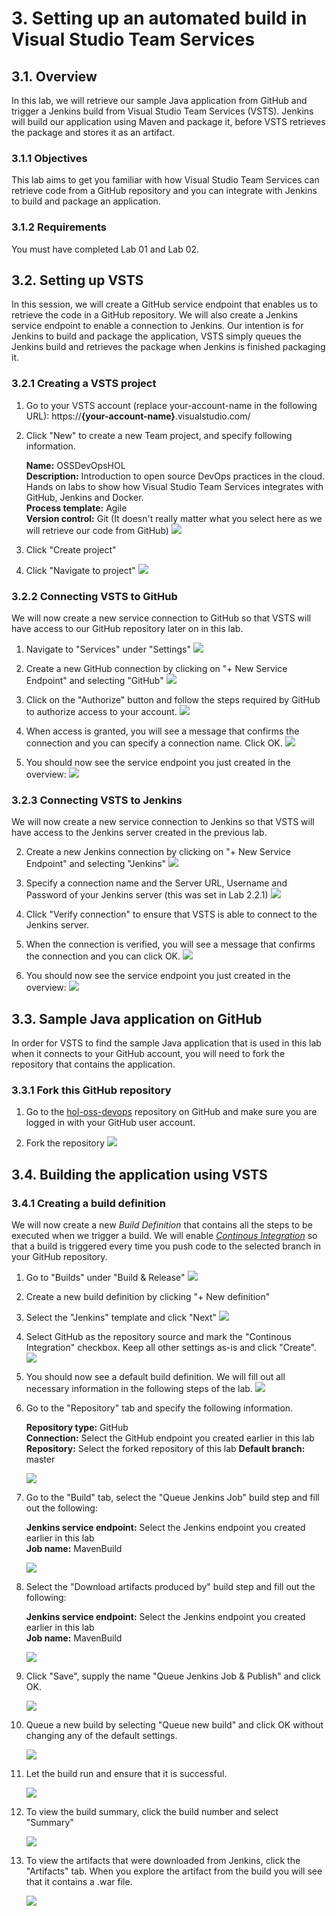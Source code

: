 # 3. Setting up an automated build in Visual Studio Team Services
## 3.1. Overview
In this lab, we will retrieve our sample Java application from GitHub and trigger a Jenkins build from Visual Studio Team Services (VSTS). Jenkins will build our application using Maven and package it, before VSTS retrieves the package and stores it as an artifact.

### 3.1.1 Objectives
This lab aims to get you familiar with how Visual Studio Team Services can retrieve code from a GitHub repository and you can integrate with Jenkins to build and package an application. 

### 3.1.2 Requirements
You must have completed Lab 01 and Lab 02.

## 3.2. Setting up VSTS
In this session, we will create a GitHub service endpoint that enables us to retrieve the code in a GitHub repository. We will also create a Jenkins service endpoint to enable a connection to Jenkins. Our intention is for Jenkins to build and package the application, VSTS simply queues the Jenkins build and retrieves the package when Jenkins is finished packaging it.

### 3.2.1 Creating a VSTS project

1. Go to your VSTS account (replace your-account-name in the following URL): https://**{your-account-name}**.visualstudio.com/    

2. Click "New" to create a new Team project, and specify following information. 

    **Name:** OSSDevOpsHOL  
    **Description:** Introduction to open source DevOps practices in the cloud. Hands on labs to show how Visual Studio Team Services integrates with GitHub, Jenkins and Docker.  
    **Process template:** Agile  
    **Version control:** Git (It doesn't really matter what you select here as we will retrieve our code from GitHub)
![](./images/3.2.i001.PNG)

3. Click "Create project"

4. Click "Navigate to project"
![](./images/3.2.i002.PNG)

### 3.2.2 Connecting VSTS to GitHub

We will now create a new service connection to GitHub so that VSTS will have access to our GitHub repository later on in this lab.

1. Navigate to "Services" under "Settings"
![](./images/3.2.i003.PNG)

2. Create a new GitHub connection by clicking on "+ New Service Endpoint" and selecting "GitHub"
![](./images/3.2.i004.PNG)

3. Click on the "Authorize" button and follow the steps required by GitHub to authorize access to your account.
![](./images/3.2.i005.PNG)

4. When access is granted, you will see a message that confirms the connection and you can specify a connection name. Click OK.
![](./images/3.2.i006.PNG)

5. You should now see the service endpoint you just created in the overview:
![](./images/3.2.i007.PNG)

### 3.2.3 Connecting VSTS to Jenkins

We will now create a new service connection to Jenkins so that VSTS will have access to the Jenkins server created in the previous lab.

2. Create a new Jenkins connection by clicking on "+ New Service Endpoint" and selecting "Jenkins"
![](./images/3.2.i008.PNG) 

3. Specify a connection name and the Server URL, Username and Password of your Jenkins server (this was set in Lab 2.2.1)
![](./images/3.2.i009.PNG)

4. Click "Verify connection" to ensure that VSTS is able to connect to the Jenkins server.

5. When the connection is verified, you will see a message that confirms the connection and you can click OK.
![](./images/3.2.i010.PNG)

6. You should now see the service endpoint you just created in the overview:
![](./images/3.2.i011.PNG)

## 3.3. Sample Java application on GitHub

In order for VSTS to find the sample Java application that is used in this lab when it connects to your GitHub account, you will need to fork the repository that contains the application.

### 3.3.1 Fork this GitHub repository

1. Go to the [hol-oss-devops](https://github.com/karolikl/hol-oss-devops) repository on GitHub and make sure you are logged in with your GitHub user account.

2. Fork the repository 
![](./images/3.3.i001.PNG)

## 3.4. Building the application using VSTS

### 3.4.1 Creating a build definition

We will now create a new *Build Definition* that contains all the steps to be executed when we trigger a build. We will enable [*Continous Integration*](https://en.wikipedia.org/wiki/Continuous_integration) so that a build is triggered every time you push code to the selected branch in your GitHub repository.

1. Go to "Builds" under "Build & Release"
![](./images/3.4.i001.PNG) 

2. Create a new build definition by clicking "+ New definition"

3. Select the "Jenkins" template and click "Next"
![](./images/3.4.i002.PNG)

4. Select GitHub as the repository source and mark the "Continous Integration" checkbox. Keep all other settings as-is and click "Create".
![](./images/3.4.i003.PNG)

5. You should now see a default build definition. We will fill out all necessary information in the following steps of the lab.
![](./images/3.4.i004.PNG) 

6. Go to the "Repository" tab and specify the following information. 

    **Repository type:** GitHub  
    **Connection:** Select the GitHub endpoint you created earlier in this lab  
    **Repository:** Select the forked repository of this lab
    **Default branch:** master

    ![](./images/3.4.i005.PNG) 

6. Go to the "Build" tab, select the "Queue Jenkins Job" build step and fill out the following:

    **Jenkins service endpoint:** Select the Jenkins endpoint you created earlier in this lab  
    **Job name:** MavenBuild  

    ![](./images/3.4.i006.PNG) 

7. Select the "Download artifacts produced by" build step and fill out the following:

    **Jenkins service endpoint:** Select the Jenkins endpoint you created earlier in this lab  
    **Job name:** MavenBuild  

    ![](./images/3.4.i007.PNG) 

8. Click "Save", supply the name "Queue Jenkins Job & Publish" and click OK.

    ![](./images/3.4.i008.PNG) 

9. Queue a new build by selecting "Queue new build" and click OK without changing any of the default settings.

    ![](./images/3.4.i009.PNG) 

10. Let the build run and ensure that it is successful. 

    ![](./images/3.4.i010.PNG) 

11. To view the build summary, click the build number and select "Summary"

    ![](./images/3.4.i011.PNG)

11. To view the artifacts that were downloaded from Jenkins, click the "Artifacts" tab. When you explore the artifact from the build you will see that it contains a .war file.

    ![](./images/3.4.i012.PNG) 